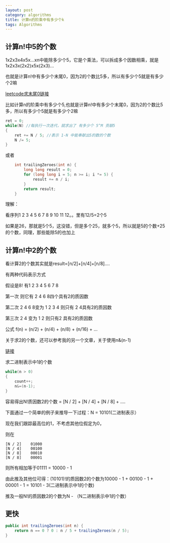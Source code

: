 ```yaml
---
layout: post
category: algorithms
title: 计算n的阶乘中有多少个k
tags: Algorithms
---
```


## 计算n!中5的个数

1x2x3x4x5x...xn中能除多少个5，它是个乘法，可以拆成多个因数相乘，就是1x2x3x(2x2)x5x(2x3)...

也就是计算n!中有多少个末尾0，因为2的个数比5多，所以有多少个5就是有多少个2嘛

[leetcode求末尾0链接](https://leetcode.com/problems/factorial-trailing-zeroes/description/)

比如计算n的阶乘中有多少个5,也就是计算n!中有多少个末尾0，因为2的个数比5多，所以有多少个5就是有多少个2嘛

```c++
ret = 0;    
while(N) //每执行一次迭代，就求出了 有多少个 5^M 贡献5    
{    
    ret += N / 5; //表示 1-N 中能奉献出5的数的个数    
    N /= 5;    
}   
```

或者

```c++
	int trailingZeroes(int n) {
		long long result = 0;
		for (long long i = 5; n >= i; i *= 5) {
			result += n / i;
		}
		return result;
	}
```

理解：

看序列1 2 3 4 5 6 7 8 9 10 11 12。。里有12/5=2个5

如果是26，那就是5个5，这没错，但是多个25，就多个5，所以就是5的个数+25的个数，同理，那些能除5的也加上

## 计算n!中2的个数

看计算2的个数其实就是result=[n/2]+[n/4]+[n/8]....

有两种代码表示方式

假设是8! 有1 2 3 4 5 6 7 8

第一次 则它有 2 4 6 8四个具有2的质因数

第二次 2 4 6 8变为 1 2 3 4 则只有 2 4具有2的质因数

第三次 2 4 变为 1 2 则只有2 具有2的质因数

公式 f(n) = (n/2) + (n/4) + (n/8) + (n/16) + ...   

关于求2的个数，还可以参考我的另一个文章，关于使用n&(n-1)

[链接](http://mafulong.top/%E7%AE%97%E6%B3%95%E7%9F%A5%E8%AF%86/2018/04/21/n&(n-1)%E7%9A%84%E7%94%A8%E6%B3%95.html)

求二进制表示中1的个数
```c++
while(n > 0)  
{  
    count++;  
    n&=(n-1);  
}  
```

容易得出N!质因数2的个数 = [N / 2] + [N / 4] + [N / 8] + ….

下面通过一个简单的例子来推导一下过程：N = 10101(二进制表示）

现在我们跟踪最高位的1，不考虑其他位假定为0，

则在

    [N / 2]    01000
    [N / 4]    00100
    [N / 8]    00010
    [N / 8]    00001

则所有相加等于01111 = 10000 - 1

由此推及其他位可得：(10101)!的质因数2的个数为10000 - 1 + 00100 - 1 + 00001 - 1 = 10101 - 3(二进制表示中1的个数)

推及一般N!的质因数2的个数为N - （N二进制表示中1的个数）

## 更快
```java
public int trailingZeroes(int n) {
    return n == 0 ? 0 : n / 5 + trailingZeroes(n / 5);
}
```